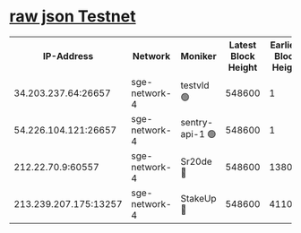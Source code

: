 
[raw json Testnet](https://rpc-check.sget.stavr.tech/sget/rpc-sget-result.json)
=


<table><tr><th>IP-Address</th><th>Network</th><th>Moniker</th><th>Latest Block Height</th><th>Earliest Block Height</th><th>Catching Up</th><th>Tx Index</th><th>Voting Power</th><th>Scan Time</th></tr><tr><td>34.203.237.64:26657</td><td>sge-network-4</td><td>testvld 🟢</td><td>548600</td><td>1</td><td>False</td><td>on</td><td>0</td><td>2023-12-07T23:50:54.390788865UTC</td></tr><tr><td>54.226.104.121:26657</td><td>sge-network-4</td><td>sentry-api-1 🟢</td><td>548600</td><td>1</td><td>False</td><td>on</td><td>0</td><td>2023-12-07T23:51:03.197621173UTC</td></tr><tr><td>212.22.70.9:60557</td><td>sge-network-4</td><td>Sr20de 🔴</td><td>548600</td><td>138001</td><td>False</td><td>on</td><td>99</td><td>2023-12-07T23:51:18.583063760UTC</td></tr><tr><td>213.239.207.175:13257</td><td>sge-network-4</td><td>StakeUp 🔴</td><td>548600</td><td>411001</td><td>False</td><td>off</td><td>100</td><td>2023-12-07T23:51:11.724791043UTC</td></tr></table>
